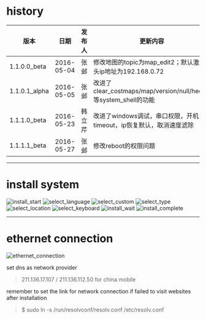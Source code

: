 # history

| 版本            | 日期            | 发布人          | 更新内容
| --------------- | --------------- | --------------- | --------------- 
| 1.1.0.0_beta    | 2016-05-04      | 张邺            | 修改地图的topic为map_edit2；默认激光头ip地址为192.168.0.72
| 1.1.0.1_alpha   | 2016-05-05      | 张邺            | 改进了clear_costmaps/map/version/null/hector等system_shell的功能
| 1.1.1.0_beta    | 2016-05-23      | 韩立芹          | 改进了windows调试，串口权限，开机timeout，ip恢复默认，取消速度滤除
| 1.1.1.1_beta    | 2016-05-27      | 张邺            | 修改reboot的权限问题

***
# install system

![install_start](https://raw.githubusercontent.com/hitrobotgroup/release/master/img/install_start.png "install_start")
![select_language](https://raw.githubusercontent.com/hitrobotgroup/release/master/img/select_language.png "select_language")
![select_custom](https://raw.githubusercontent.com/hitrobotgroup/release/master/img/select_custom.png "select_custom")
![select_type](https://raw.githubusercontent.com/hitrobotgroup/release/master/img/select_type.png "select_type")
![select_location](https://raw.githubusercontent.com/hitrobotgroup/release/master/img/select_location.png "select_location")
![select_keyboard](https://raw.githubusercontent.com/hitrobotgroup/release/master/img/select_keyboard.png "select_keyboard")
![install_wait](https://raw.githubusercontent.com/hitrobotgroup/release/master/img/install_wait.png "install_wait")
![install_complete](https://raw.githubusercontent.com/hitrobotgroup/release/master/img/install_complete.png "install_complete")

***
# ethernet connection

![ethernet_connection](https://raw.githubusercontent.com/hitrobotgroup/release/master/img/ethernet_connection.png "ethernet_connection")

set dns as network provider 

> 211.136.17.107 / 211.136.112.50 for china mobile

remember to set the link for network connection if failed to visit websites after installation

>$ sudo ln -s /run/resolvconf/resolv.conf /etc/resolv.conf
